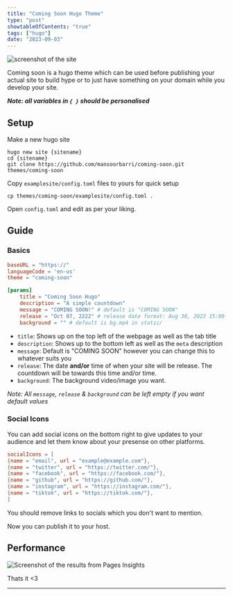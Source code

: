 ```yaml
---
title: "Coming Soon Hugo Theme"
type: "post" 
showtableOfContents: "true"
tags: ["hugo"]
date: "2023-09-03"
---
```


![screenshot of the site](/img/downloads/comingsoonhugo/site.png)

Coming soon is a hugo theme which can be used before publishing your actual site to build hype or to just have something on your domain while you develop your site.

***Note: all variables in `{ }` should be personalised***

## Setup 
Make a new hugo site
```
hugo new site {sitename}
cd {sitename}
git clone https://github.com/mansoorbarri/coming-soon.git themes/coming-soon
```

Copy `examplesite/config.toml` files to yours for quick setup
```
cp themes/coming-soon/examplesite/config.toml . 
```

Open `config.toml` and edit as per your liking. 

## Guide 
### Basics
```toml
baseURL = "https://"
languageCode = 'en-us'
theme = "coming-soon"

[params]
    title = "Coming Soon Hugo" 
    description = "A simple countdown"
    message = "COMING SOON!" # default is "COMING SOON" 
    release = "Oct 07, 2222" # release date format: Aug 30, 2023 15:00
    background = "" # default is bg.mp4 in static/
```

- `title`: Shows up on the top left of the webpage as well as the tab title
- `description`: Shows up to the bottom left as well as the `meta` description 
- `message`: Default is "COMING SOON" however you can change this to whatever suits you
- `release`: The date **and/or** time of when your site will be release. The countdown will be towards this time and/or time. 
- `background`: The background video/image you want.

*Note: All `message`, `release` & `background` can be left empty if you want default values*

### Social Icons
You can add social icons on the bottom right to give updates to your audience and let them know about your presense on other platforms. 
```toml 
socialIcons = [
{name = "email", url = "example@example.com"},      
{name = "twitter", url = "https://twitter.com/"},    
{name = "facebook", url = "https://facebook.com/"},    
{name = "github", url = "https://github.com/"},    
{name = "instagram", url = "https://instagram.com/"},    
{name = "tiktok", url = "https://tiktok.com/"},    
]
```

You should remove links to socials which you don't want to mention. 

Now you can publish it to your host. 

## Performance 
![Screenshot of the results from Pages Insights](/img/downloads/comingsoonhugo/performance.png)

Thats it <3 

---
